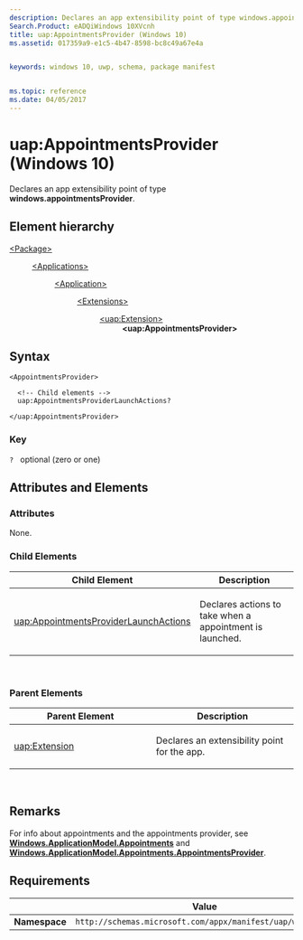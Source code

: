 ```yaml
---
description: Declares an app extensibility point of type windows.appointmentsProvider.
Search.Product: eADQiWindows 10XVcnh
title: uap:AppointmentsProvider (Windows 10)
ms.assetid: 017359a9-e1c5-4b47-8598-bc8c49a67e4a


keywords: windows 10, uwp, schema, package manifest


ms.topic: reference
ms.date: 04/05/2017
---
```


# uap:AppointmentsProvider (Windows 10)


Declares an app extensibility point of type **windows.appointmentsProvider**.

## Element hierarchy

<dl>
<dt><a href="element-package.md">&lt;Package&gt;</a></dt>
<dd>
<dl>
<dt><a href="element-applications.md">&lt;Applications&gt;</a></dt>
<dd>
<dl>
<dt><a href="element-application.md">&lt;Application&gt;</a></dt>
<dd>
<dl>
<dt><a href="element-1-extensions.md">&lt;Extensions&gt;</a></dt>
<dd>
<dl>
<dt><a href="element-uap-extension.md">&lt;uap:Extension&gt;</a></dt>
<dd><b>&lt;uap:AppointmentsProvider&gt;</b></dd>
</dl>
</dd>
</dl>
</dd>
</dl>
</dd>
</dl>
</dd>
</dl>

## Syntax

``` syntax
<AppointmentsProvider>

  <!-- Child elements -->
  uap:AppointmentsProviderLaunchActions?

</uap:AppointmentsProvider>
```

### Key

`?`   optional (zero or one)

## Attributes and Elements


### Attributes

None.

### Child Elements

<table>
<colgroup>
<col width="50%" />
<col width="50%" />
</colgroup>
<thead>
<tr class="header">
<th>Child Element</th>
<th>Description</th>
</tr>
</thead>
<tbody>
<tr class="odd">
<td><a href="element-uap-appointmentsproviderlaunchactions.md">uap:AppointmentsProviderLaunchActions</a> </td>
<td><p>Declares actions to take when a appointment is launched.</p></td>
</tr>
</tbody>
</table>

 

### Parent Elements

<table>
<colgroup>
<col width="50%" />
<col width="50%" />
</colgroup>
<thead>
<tr class="header">
<th>Parent Element</th>
<th>Description</th>
</tr>
</thead>
<tbody>
<tr class="odd">
<td><a href="element-uap-extension.md">uap:Extension</a> </td>
<td><p>Declares an extensibility point for the app.</p></td>
</tr>
</tbody>
</table>

 

## Remarks

For info about appointments and the appointments provider, see [**Windows.ApplicationModel.Appointments**](/uwp/api/Windows.ApplicationModel.Appointments) and [**Windows.ApplicationModel.Appointments.AppointmentsProvider**](/uwp/api/Windows.ApplicationModel.Appointments.AppointmentsProvider).

## Requirements

|   | Value |
|--|--|
| **Namespace** | `http://schemas.microsoft.com/appx/manifest/uap/windows10` |


 

 
